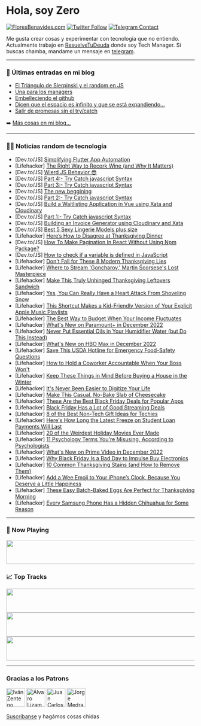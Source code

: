 # Hola, soy Zero

[![FloresBenavides.com](https://img.shields.io/website?down_message=oops&label=MiBlog&style=for-the-badge&up_message=online&url=https%3A%2F%2Ffloresbenavides.com)](https://floresbenavides.com) [![Twitter Follow](https://img.shields.io/twitter/follow/ZeroDragon?color=%231DA1F2&label=Follow&logo=twitter&logoColor=ffffff&style=for-the-badge)](https://twitter.com/zerodragon) [![Telegram Contact](https://img.shields.io/badge/escr%C3%ADbeme-ZeroDragon-%2326A5E4?style=for-the-badge&logo=telegram)](https://t.me/zerodragon)

Me gusta crear cosas y experimentar con tecnología que no entiendo.
Actualmente trabajo en [ResuelveTuDeuda](http://github.com/resuelve) donde soy Tech Manager.
Si buscas chamba, mandame un mensaje en [telegram](https://t.me/zerodragon).

---

### 📕 Últimas entradas en mi blog
<!-- BLOG-POST-LIST:START -->
- [El Triángulo de Sierpinski y el random en JS](https://floresbenavides.com/el-triangulo-de-sierpinski-y-el-random-en-js/)
- [Una para los managers](https://floresbenavides.com/una-para-los-managers/)
- [Embelleciendo el github](https://floresbenavides.com/embelleciendo-el-github/)
- [Dicen que el espacio es infinito y que se está expandiendo…](https://floresbenavides.com/dicen-que-el-espacio-es-infinito-y-que-se-esta-expandiendo/)
- [Salir de promesas sin el try/catch](https://floresbenavides.com/salir-de-promesas-sin-el-try-catch/)
<!-- BLOG-POST-LIST:END -->

➡️ [Más cosas en mi blog...](https://floresbenavides.com)

---

### 👨‍💻 Noticias random de tecnología
<!-- TECH-POSTS:START -->
- [Dev.to/JS] [Simplifying Flutter App Automation](https://dev.to/bhadmus/simplifying-flutter-app-automation-2abe)
- [Lifehacker] [The Right Way to Recork Wine &lpar;and Why It Matters&rpar;](https://lifehacker.com/the-right-way-to-recork-wine-and-why-it-matters-1849819025)
- [Dev.to/JS] [Wierd JS Behavior 😳](https://dev.to/itsvinayak/wierd-js-behavior-4nie)
- [Dev.to/JS] [Part 4:- Try Catch javascript Syntax](https://dev.to/akshdesai1/part-4-try-catch-javascript-syntax-565g)
- [Dev.to/JS] [Part 3:- Try Catch javascript Syntax](https://dev.to/akshdesai1/part-3-try-catch-javascript-syntax-2i31)
- [Dev.to/JS] [The new beggining](https://dev.to/actionpulse/the-new-beggining-3fi3)
- [Dev.to/JS] [Part 2:- Try Catch javascript Syntax](https://dev.to/akshdesai1/part-2-try-catch-javascript-syntax-15fh)
- [Dev.to/JS] [Build a Waitlisting Application in Vue using Xata and Cloudinary](https://dev.to/hackmamba/build-a-waitlisting-application-in-vue-using-xata-and-cloudinary-1anf)
- [Dev.to/JS] [Part 1:- Try Catch javascript Syntax](https://dev.to/akshdesai1/part-1-try-catch-javascript-syntax-2307)
- [Dev.to/JS] [Building an Invoice Generator using Cloudinary and Xata](https://dev.to/hackmamba/building-an-invoice-generator-using-cloudinary-and-xata-2b1d)
- [Dev.to/JS] [Best 5 Sexy Lingerie Models plus size](https://dev.to/zeeshan71435842/best-5-sexy-lingerie-models-plus-size-2j6g)
- [Lifehacker] [Here’s How to Disagree at Thanksgiving Dinner](https://lifehacker.com/here-s-how-to-disagree-at-thanksgiving-dinner-1849816916)
- [Dev.to/JS] [How To Make Pagination In React Without Using Npm Package?](https://dev.to/musayazlik/how-to-make-pagination-in-react-without-using-npm-package-2fgh)
- [Dev.to/JS] [How to check if a variable is defined in JavaScript](https://dev.to/collegewap/how-to-check-if-a-variable-is-defined-in-javascript-42p2)
- [Lifehacker] [Don&#39;t Fall for These 8 Modern Thanksgiving Lies](https://lifehacker.com/dont-fall-for-these-8-modern-thanksgiving-lies-1849818505)
- [Lifehacker] [Where to Stream &#39;Goncharov,&#39; Martin Scorsese&#39;s Lost Masterpiece](https://lifehacker.com/where-to-stream-goncharov-martin-scorseses-lost-master-1849817752)
- [Lifehacker] [Make This Truly Unhinged Thanksgiving Leftovers Sandwich](https://lifehacker.com/make-this-truly-unhinged-thanksgiving-leftovers-sandwic-1849818057)
- [Lifehacker] [Yes, You Can Really Have a Heart Attack From Shoveling Snow](https://lifehacker.com/yes-you-can-really-have-a-heart-attack-from-shoveling-1849818044)
- [Lifehacker] [This Shortcut Makes a Kid-Friendly Version of Your Explicit Apple Music Playlists](https://lifehacker.com/this-shortcut-makes-a-kid-friendly-version-of-your-expl-1849816768)
- [Lifehacker] [The Best Way to Budget When Your Income Fluctuates](https://lifehacker.com/the-best-way-to-budget-when-your-income-fluctuates-1849817240)
- [Lifehacker] [What&#39;s New on Paramount+ in December 2022](https://lifehacker.com/whats-new-on-paramount-in-december-2022-1849817476)
- [Lifehacker] [Never Put Essential Oils in Your Humidifier Water &lpar;but Do This Instead&rpar;](https://lifehacker.com/never-put-essential-oils-in-your-humidifier-water-but-1849816664)
- [Lifehacker] [What&#39;s New on HBO Max in December 2022](https://lifehacker.com/whats-new-on-hbo-max-in-december-2022-1849817318)
- [Lifehacker] [Save This USDA Hotline for Emergency Food-Safety Questions](https://lifehacker.com/save-this-usda-hotline-for-emergency-food-safety-questi-1849817203)
- [Lifehacker] [How to Hold a Coworker Accountable When Your Boss Won&#39;t](https://lifehacker.com/how-to-hold-a-coworker-accountable-when-your-boss-wont-1849816741)
- [Lifehacker] [Keep These Things in Mind Before Buying a House in the Winter](https://lifehacker.com/keep-these-things-in-mind-before-buying-a-house-in-the-1849817071)
- [Lifehacker] [It&#39;s Never Been Easier to Digitize Your Life](https://lifehacker.com/its-never-been-easier-to-digitize-your-life-1849816670)
- [Lifehacker] [Make This Casual, No-Bake Slab of Cheesecake](https://lifehacker.com/make-this-casual-no-bake-slab-of-cheesecake-1849816536)
- [Lifehacker] [These Are the Best Black Friday Deals for Popular Apps](https://lifehacker.com/these-are-the-best-black-friday-deals-for-popular-apps-1849816196)
- [Lifehacker] [Black Friday Has a Lot of Good Streaming Deals](https://lifehacker.com/black-friday-has-a-lot-of-good-streaming-deals-1849813362)
- [Lifehacker] [8 of the Best Non-Tech Gift Ideas for Techies](https://lifehacker.com/8-of-the-best-non-tech-gift-ideas-for-techies-1849811282)
- [Lifehacker] [Here&#39;s How Long the Latest Freeze on Student Loan Payments Will Last](https://lifehacker.com/heres-how-long-the-latest-freeze-on-student-loan-paymen-1849816263)
- [Lifehacker] [20 of the Weirdest Holiday Movies Ever Made](https://lifehacker.com/20-of-the-silliest-holiday-movies-ever-made-1849807913)
- [Lifehacker] [11 Psychology Terms You&#39;re Misusing, According to Psychologists](https://lifehacker.com/11-psychology-terms-youre-misusing-according-to-psycho-1849814611)
- [Lifehacker] [What&#39;s New on Prime Video in December 2022](https://lifehacker.com/whats-new-on-prime-video-in-december-2022-1849814629)
- [Lifehacker] [Why Black Friday Is a Bad Day to Impulse Buy Electronics](https://lifehacker.com/why-black-friday-is-a-bad-day-to-impulse-buy-electronic-1849814063)
- [Lifehacker] [10 Common Thanksgiving Stains &lpar;and How to Remove Them&rpar;](https://lifehacker.com/10-common-thanksgiving-stains-and-how-to-remove-them-1849813939)
- [Lifehacker] [Add a Wee Emoji to Your iPhone’s Clock, Because You Deserve a Little Happiness](https://lifehacker.com/add-a-wee-emoji-to-your-iphone-s-clock-because-you-des-1849813558)
- [Lifehacker] [These Easy Batch-Baked Eggs Are Perfect for Thanksgiving Morning](https://lifehacker.com/these-easy-batch-baked-eggs-are-perfect-for-thanksgivin-1849813715)
- [Lifehacker] [Every Samsung Phone Has a Hidden Chihuahua for Some Reason](https://lifehacker.com/every-samsung-phone-has-a-hidden-chihuahua-for-some-rea-1849812864)<!-- TECH-POSTS:END -->

---

### 🎵 Now Playing
<a href="https://spotify-now-playing-dun.vercel.app/now-playing?open"><img src="https://spotify-now-playing-dun.vercel.app/now-playing" width="540" height="64"></a>

### 📈 Top Tracks
<a href="https://spotify-now-playing-dun.vercel.app/top-tracks?i=1&open"><img src="https://spotify-now-playing-dun.vercel.app/top-tracks?i=1" width="540" height="64"></a>
<a href="https://spotify-now-playing-dun.vercel.app/top-tracks?i=2&open"><img src="https://spotify-now-playing-dun.vercel.app/top-tracks?i=2" width="540" height="64"></a>
<a href="https://spotify-now-playing-dun.vercel.app/top-tracks?i=3&open"><img src="https://spotify-now-playing-dun.vercel.app/top-tracks?i=3" width="540" height="64"></a>

---

### Gracias a los Patrons
[<img src="https://avatars.githubusercontent.com/u/243380?v=4" alt="Iván Zenteno" width="50px">](https://github.com/k001) [<img src="https://avatars.githubusercontent.com/u/19955639?v=4" alt="Álvaro Lizama" width="50px">](https://github.com/alvarolizama) [<img src="https://avatars.githubusercontent.com/u/2718753?v=4" alt="Juan Carlos Ruiz" width="50px">](https://github.com/JuanCrg90) [<img src="https://avatars.githubusercontent.com/u/37025?v=4" alt="Jorge Medrano" width="50px">](https://github.com/h1pp1e) 

[Suscríbanse](https://www.patreon.com/zerodragon) y hagámos cosas chidas
